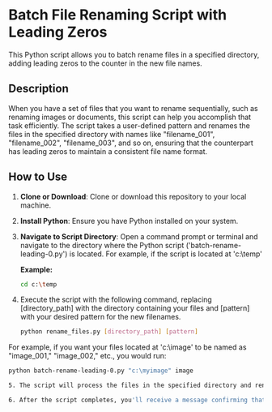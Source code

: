 # Batch File Renaming Script with Leading Zeros

This Python script allows you to batch rename files in a specified directory, adding leading zeros to the counter in the new file names. 

## Description

When you have a set of files that you want to rename sequentially, such as renaming images or documents, this script can help you accomplish that task efficiently. The script takes a user-defined pattern and renames the files in the specified directory with names like "filename_001", "filename_002", "filename_003", and so on, ensuring that the counterpart has leading zeros to maintain a consistent file name format.

## How to Use

1. **Clone or Download**: Clone or download this repository to your local machine.

2. **Install Python**: Ensure you have Python installed on your system.

3. **Navigate to Script Directory**: Open a command prompt or terminal and navigate to the directory where the Python script ('batch-rename-leading-0.py') is located. For example, if the script is located at 'c:\temp'

   **Example:**

   ```bash
   cd c:\temp

4. Execute the script with the following command, replacing [directory_path] with the directory containing your files and [pattern] with your desired pattern for the new filenames.

   ```bash
   python rename_files.py [directory_path] [pattern]

  For example, if you want your files located at 'c:\image' to be named as "image_001," "image_002," etc., you would run:

   ```bash
   python batch-rename-leading-0.py "c:\myimage" image

5. The script will process the files in the specified directory and rename them according to the pattern, adding leading zeros as needed.

6. After the script completes, you'll receive a message confirming that all files have been successfully renamed.


